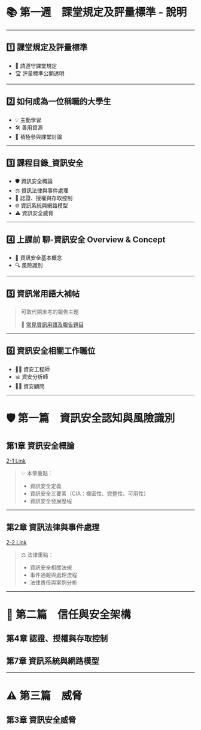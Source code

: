 # 📚 第一週　課堂規定及評量標準 - 說明

---

## 1️⃣ 課堂規定及評量標準
- 📌 請遵守課堂規定
- 🏆 評量標準公開透明

---

## 2️⃣ 如何成為一位稱職的大學生
- 💡 主動學習
- 🛠️ 善用資源
- 🤝 積極參與課堂討論

---

## 3️⃣ 課程目錄_資訊安全
- 🛡️ 資訊安全概論
- ⚖️ 資訊法律與事件處理
- 🔐 認證、授權與存取控制
- 🌐 資訊系統與網路模型
- ⚠️ 資訊安全威脅

---

## 4️⃣ 上課前 聊-資訊安全 Overview & Concept
- 🧠 資訊安全基本概念
- 🔍 風險識別

---

## 5️⃣ 資訊常用語大補帖
> 可取代期末考的報告主題
>
> 🔗 [常見資訊用語及報告題目](1-5.常見資訊用語_及_同學可以報告_取代期中期未考的題目.txt)

---

## 6️⃣ 資訊安全相關工作職位
- 👨‍💻 資安工程師
- 📊 資安分析師
- 🧑‍🏫 資安顧問

---

# 🛡️ 第一篇　資訊安全認知與風險識別

## 第1章 資訊安全概論
[2-1 Link](CH01資訊安全概論.pptx)

> ✨ 本章重點：
> - 資訊安全定義
> - 資訊安全三要素（CIA：機密性、完整性、可用性）
> - 資訊安全發展歷程

---

## 第2章 資訊法律與事件處理

[2-2 Link]()

> ⚖️ 法律重點：
> - 資訊安全相關法規
> - 事件通報與處理流程
> - 法律責任與案例分析

---

# 🔐 第二篇　信任與安全架構

## 第4章 認證、授權與存取控制

## 第7章 資訊系統與網路模型

---

# ⚠️ 第三篇　威脅

## 第3章 資訊安全威脅
